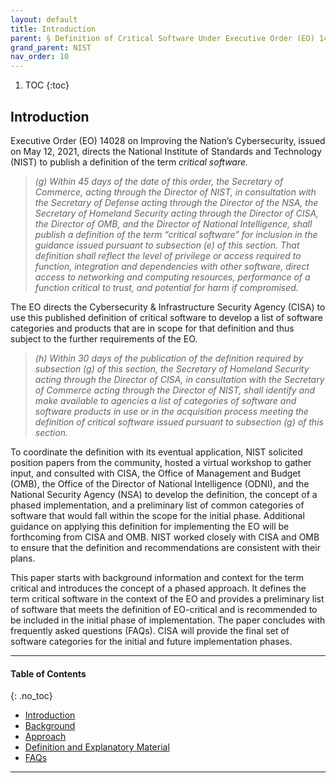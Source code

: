 ```yaml
---
layout: default
title: Introduction
parent: § Definition of Critical Software Under Executive Order (EO) 14028
grand_parent: NIST 
nav_order: 10 
---
```

<style>
.dont-break-out {
  /* These are technically the same, but use both */
  overflow-wrap: break-word;
  word-wrap: break-word;

  -ms-word-break: break-all;
  /* This is the dangerous one in WebKit, as it breaks things wherever */
  word-break: break-all;
  /* Instead use this non-standard one: */
  word-break: break-word;
}

.youtube-container {
    position: relative;
    width: 100%;
    height: 0;
    padding-bottom: 56.25%;
}
.youtube-video {
    position: absolute;
    top: 0;
    left: 0;
    width: 100%;
    height: 100%;
}

</style>

<div class="dont-break-out" markdown="1">

1. TOC
{:toc}

## Introduction
Executive Order (EO) 14028 on Improving the Nation’s Cybersecurity, issued on May 12, 2021, directs the National Institute of Standards and Technology (NIST) to publish a definition of the term *critical software.*

> *(g) Within 45 days of the date of this order, the Secretary of Commerce, acting through the Director of NIST, in consultation with the Secretary of Defense acting through the Director of the NSA, the Secretary of Homeland Security acting through the Director of CISA, the Director of OMB, and the Director of National Intelligence, shall publish a definition of the term “critical software” for inclusion in the guidance issued pursuant to subsection (e) of this section. That definition shall reflect the level of privilege or access required to function, integration and dependencies with other software, direct access to networking and computing resources, performance of a function critical to trust, and potential for harm if compromised.*

The EO directs the Cybersecurity & Infrastructure Security Agency (CISA) to use this published definition of critical software to develop a list of software categories and products that are in scope for that definition and thus subject to the further requirements of the EO.

> *(h) Within 30 days of the publication of the definition required by subsection (g) of this section, the Secretary of Homeland Security acting through the Director of CISA, in consultation with the Secretary of Commerce acting through the Director of NIST, shall identify and make available to agencies a list of categories of software and software products in use or in the acquisition process meeting the definition of critical software issued pursuant to subsection (g) of this section.*

To coordinate the definition with its eventual application, NIST solicited position papers from the community, hosted a virtual workshop to gather input, and consulted with CISA, the Office of Management and Budget (OMB), the Office of the Director of National Intelligence (ODNI), and the National Security Agency (NSA) to develop the definition, the concept of a phased implementation, and a preliminary list of common categories of software that would fall within the scope for the initial phase. Additional guidance on applying this definition for implementing the EO will be forthcoming from CISA and OMB. NIST worked closely with CISA and OMB to ensure that the definition and recommendations are consistent with their plans.

This paper starts with background information and context for the term critical and introduces the concept of a phased approach. It defines the term critical software in the context of the EO and provides a preliminary list of software that meets the definition of EO-critical and is recommended to be included in the initial phase of implementation. The paper concludes with frequently asked questions (FAQs). CISA will provide the final set of software categories for the initial and future implementation phases.

***

#### Table of Contents
{: .no_toc}

<ul><li> <a href="/docs/nist/Definition-of-Critical-Software-Under-Executive-Order-(EO)-14028-1/">Introduction</a></li><li> <a href="/docs/nist/Definition-of-Critical-Software-Under-Executive-Order-(EO)-14028-2/">Background</a></li><li> <a href="/docs/nist/Definition-of-Critical-Software-Under-Executive-Order-(EO)-14028-3/">Approach</a></li><li> <a href="/docs/nist/Definition-of-Critical-Software-Under-Executive-Order-(EO)-14028-4/">Definition and Explanatory Material</a></li><li> <a href="/docs/nist/Definition-of-Critical-Software-Under-Executive-Order-(EO)-14028-5/">FAQs</a></li></ul>

***

</div>
